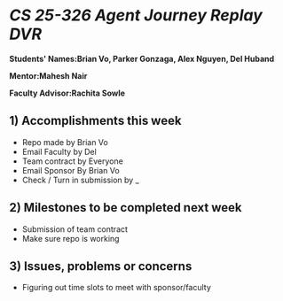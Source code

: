 # *CS 25-326 Agent Journey Replay DVR*

**Students' Names:Brian Vo, Parker Gonzaga, Alex Nguyen, Del Huband**

**Mentor:Mahesh Nair**

**Faculty Advisor:Rachita Sowle**

## 1) Accomplishments this week ##
   - Repo made by Brian Vo
   - Email Faculty by Del
   - Team contract by Everyone
   - Email Sponsor By Brian Vo
   - Check / Turn in submission by _ 

## 2) Milestones to be completed next week ##
   - Submission of team contract
   - Make sure repo is working

## 3) Issues, problems or concerns ##
   - Figuring out time slots to meet with sponsor/faculty
   


